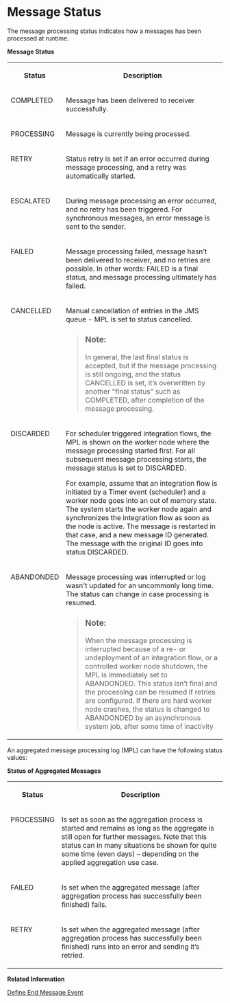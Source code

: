 <!-- loio733a57b10f504ac9b2b5aa7fda664dc5 -->

# Message Status

The message processing status indicates how a messages has been processed at runtime.



**Message Status**


<table>
<tr>
<th valign="top">

Status



</th>
<th valign="top">

Description



</th>
</tr>
<tr>
<td valign="top">

COMPLETED



</td>
<td valign="top">

Message has been delivered to receiver successfully.



</td>
</tr>
<tr>
<td valign="top">

PROCESSING



</td>
<td valign="top">

Message is currently being processed.



</td>
</tr>
<tr>
<td valign="top">

RETRY



</td>
<td valign="top">

Status retry is set if an error occurred during message processing, and a retry was automatically started.



</td>
</tr>
<tr>
<td valign="top">

ESCALATED



</td>
<td valign="top">

During message processing an error occurred, and no retry has been triggered. For synchronous messages, an error message is sent to the sender.



</td>
</tr>
<tr>
<td valign="top">

FAILED



</td>
<td valign="top">

Message processing failed, message hasn’t been delivered to receiver, and no retries are possible. In other words: FAILED is a final status, and message processing ultimately has failed.



</td>
</tr>
<tr>
<td valign="top">

CANCELLED



</td>
<td valign="top">

Manual cancellation of entries in the JMS queue - MPL is set to status cancelled.

> ### Note:  
> In general, the last final status is accepted, but if the message processing is still ongoing, and the status CANCELLED is set, it’s overwritten by another "final status" such as COMPLETED, after completion of the message processing.



</td>
</tr>
<tr>
<td valign="top">

DISCARDED



</td>
<td valign="top">

For scheduler triggered integration flows, the MPL is shown on the worker node where the message processing started first. For all subsequent message processing starts, the message status is set to DISCARDED.

For example, assume that an integration flow is initiated by a Timer event \(scheduler\) and a worker node goes into an out of memory state. The system starts the worker node again and synchronizes the integration flow as soon as the node is active. The message is restarted in that case, and a new message ID generated. The message with the original ID goes into status DISCARDED.



</td>
</tr>
<tr>
<td valign="top">

ABANDONDED



</td>
<td valign="top">

Message processing was interrupted or log wasn't updated for an uncommonly long time. The status can change in case processing is resumed.

> ### Note:  
> When the message processing is interrupted because of a re- or undeployment of an integration flow, or a controlled worker node shutdown, the MPL is immediately set to ABANDONDED. This status isn’t final and the processing can be resumed if retries are configured. If there are hard worker node crashes, the status is changed to ABANDONDED by an asynchronous system job, after some time of inactivity



</td>
</tr>
</table>

An aggregated message processing log \(MPL\) can have the following status values:

**Status of Aggregated Messages**


<table>
<tr>
<th valign="top">

Status



</th>
<th valign="top">

Description



</th>
</tr>
<tr>
<td valign="top">

PROCESSING



</td>
<td valign="top">

Is set as soon as the aggregation process is started and remains as long as the aggregate is still open for further messages. Note that this status can in many situations be shown for quite some time \(even days\) – depending on the applied aggregation use case.



</td>
</tr>
<tr>
<td valign="top">

FAILED



</td>
<td valign="top">

Is set when the aggregated message \(after aggregation process has successfully been finished\) fails.



</td>
</tr>
<tr>
<td valign="top">

RETRY



</td>
<td valign="top">

Is set when the aggregated message \(after aggregation process has successfully been finished\) runs into an error and sending it’s retried.



</td>
</tr>
</table>

**Related Information**  


[Define End Message Event](../Development/define-end-message-event-4774b5f.md "An End Message event ends a message processing sequence.")

